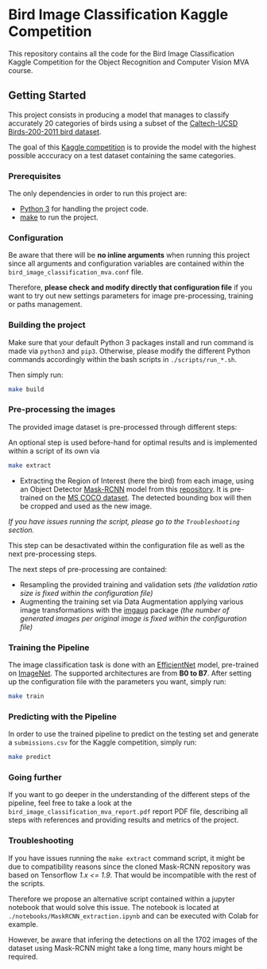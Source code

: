 # Bird Image Classification Kaggle Competition

This repository contains all the code for the Bird Image Classification Kaggle Competition for the Object Recognition and Computer Vision MVA course.

## Getting Started
This project consists in producing a model that manages to classify accurately 20 categories of birds using a subset of the [Caltech-UCSD Birds-200-2011 bird dataset](http://www.vision.caltech.edu/visipedia/CUB-200-2011.html). 

The goal of this [Kaggle competition](https://www.kaggle.com/c/mva-recvis-2020) is to provide the model with the highest possible acccuracy on a test dataset containing the same categories.

### Prerequisites
The only dependencies in order to run this project are:

*  [Python 3](https://www.python.org/) for handling the project code.
*  [make](https://www.gnu.org/software/make/) to run the project.

### Configuration
Be aware that there will be **no inline arguments** when running this project since all arguments and configuration variables are contained within the `bird_image_classification_mva.conf` file.

Therefore, **please check and modify directly that configuration file** if you want to try out new settings parameters for image pre-processing, training or paths management.

### Building the project
Make sure that your default Python 3 packages install and run command is made via `python3` and `pip3`. Otherwise, please modify the different Python commands accordingly within the bash scripts in `./scripts/run_*.sh`.

Then simply run:

```bash
make build
```

### Pre-processing the images
The provided image dataset is pre-processed through different steps:

An optional step is used before-hand for optimal results and is implemented within a script of its own via

```bash
make extract
```

- Extracting the Region of Interest (here the bird) from each image, using an Object Detector [Mask-RCNN](https://arxiv.org/abs/1703.06870) model from this [repository](https://github.com/matterport/Mask_RCNN). It is pre-trained on the [MS COCO dataset](https://cocodataset.org/). The detected bounding box will then be cropped and used as the new image.

*If you have issues running the script, please go to the `Troubleshooting` section.*

This step can be desactivated within the configuration file as well as the next pre-processing steps.


The next steps of pre-processing are contained:

- Resampling the provided training and validation sets *(the validation ratio size is fixed within the configuration file)*
- Augmenting the training set via Data Augmentation applying various image transformations with the [imgaug](https://imgaug.readthedocs.io/) package *(the number of generated images per original image is fixed within the configuration file)*

### Training the Pipeline
The image classification task is done with an [EfficientNet](https://arxiv.org/abs/1905.11946) model, pre-trained on [ImageNet](http://www.image-net.org/). The supported architectures are from **B0 to B7**.
After setting up the configuration file with the parameters you want, simply run:

```bash
make train
```

### Predicting with the Pipeline
In order to use the trained pipeline to predict on the testing set and generate a `submissions.csv` for the Kaggle competition, simply run:

```bash
make predict
```

### Going further
If you want to go deeper in the understanding of the different steps of the pipeline, feel free to take a look at the `bird_image_classification_mva_report.pdf` report PDF file, describing all steps with references and providing results and metrics of the project.

### Troubleshooting
If you have issues running the `make extract` command script, it might be due to compatibility reasons since the cloned Mask-RCNN repository was based on Tensorflow *1.x <= 1.9*. That would be incompatible with the rest of the scripts. 

Therefore we propose an alternative script contained within a jupyter notebook that would solve this issue. The notebook is located at `./notebooks/MaskRCNN_extraction.ipynb` and can be executed with Colab for example.

However, be aware that infering the detections on all the 1702 images of the dataset using Mask-RCNN might take a long time, many hours might be required.
